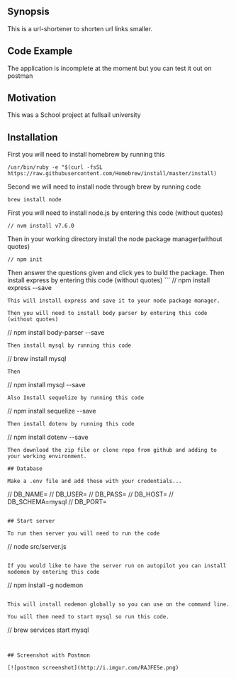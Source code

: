 ## Synopsis

This is a url-shortener to shorten url links smaller.

## Code Example

The application is incomplete at the moment but you can test it out on postman

## Motivation

This was a School project at fullsail university

## Installation
First you will need to install homebrew by running this
```
/usr/bin/ruby -e "$(curl -fsSL https://raw.githubusercontent.com/Homebrew/install/master/install)

```
Second we will need to install node through brew by running code
```
brew install node

```

First you will need to install node.js by entering this code (without quotes)
```
// nvm install v7.6.0

```
Then in your working directory install the node package manager(without quotes)
```
// npm init

```
Then answer the questions given and click yes to build the package. Then install express by entering this code (without quotes) ```
// npm install express --save

```
This will install express and save it to your node package manager.

Then you will need to install body parser by entering this code (without quotes)
```
// npm install body-parser --save

```
Then install mysql by running this code
```
// brew install mysql

```
Then
```
// npm install mysql --save

```
Also Install sequelize by running this code
```

// npm install sequelize --save

```
Then install dotenv by running this code
```
// npm install dotenv --save

```
Then download the zip file or clone repo from github and adding to your working environment.

## Database

Make a .env file and add these with your credentials...
```
// DB_NAME=
// DB_USER=
// DB_PASS=
// DB_HOST=
// DB_SCHEMA=mysql
// DB_PORT=
```

## Start server

To run then server you will need to run the code
```
// node src/server.js
```

If you would like to have the server run on autopilot you can install nodemon by entering this code
```
// npm install -g nodemon

```

This will install nodemon globally so you can use on the command line.

You will then need to start mysql so run this code.

```
// brew services start mysql

```


## Screenshot with Postmon

[![postmon screenshot](http://i.imgur.com/RAJFESe.png)
